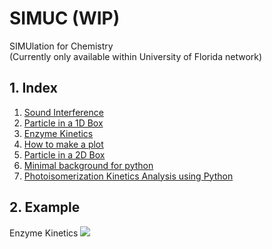 # SIMUC (WIP)
SIMUlation for Chemistry  
(Currently only available within University of Florida network)

## 1. Index
1. [Sound Interference](http://simuc.chem.ufl.edu/sound)
1. [Particle in a 1D Box](http://simuc.chem.ufl.edu/1dbox)
1. [Enzyme Kinetics](http://simuc.chem.ufl.edu/enzyme_kinetics)
1. [How to make a plot](https://yyrcd-1256568788.cos.na-siliconvalley.myqcloud.com/yyrcd/2019-09-25-How_to_make_a_plot%20-1--1.html)
1. [Particle in a 2D Box](http://simuc.chem.ufl.edu/2dbox)
1. [Minimal background for python](https://yyrcd-1256568788.cos.na-siliconvalley.myqcloud.com/yyrcd/2019-10-18-Minimal%20Background%20for%20Python-1.html)
1. [Photoisomerization Kinetics Analysis using Python](https://yyrcd-1256568788.cos.na-siliconvalley.myqcloud.com/yyrcd/2019-10-18-photoisomerization-1.html)

## 2. Example
Enzyme Kinetics
![](https://yyrcd-1256568788.cos.na-siliconvalley.myqcloud.com/yyrcd/2019-09-27-133405.png)
